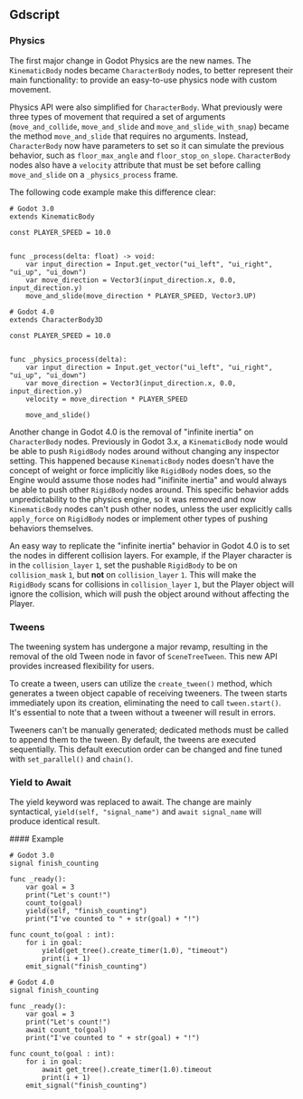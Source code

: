 ## Gdscript

### Physics

The first major change in Godot Physics are the new names. The `KinematicBody` nodes became `CharacterBody` nodes, to better represent their main functionality: to provide an easy-to-use physics node with custom movement.

Physics API were also simplified for `CharacterBody`. What previously were three types of movement that required a set of arguments (`move_and_collide`, `move_and_slide` and `move_and_slide_with_snap`) became the method `move_and_slide` that requires no arguments. Instead, `CharacterBody` now have parameters to set so it can simulate the previous behavior, such as `floor_max_angle` and `floor_stop_on_slope`. `CharacterBody` nodes also have a `velocity` attribute that must be set before calling `move_and_slide` on a `_physics_process` frame.

The following code example make this difference clear:

```
# Godot 3.0
extends KinematicBody

const PLAYER_SPEED = 10.0


func _process(delta: float) -> void:
	var input_direction = Input.get_vector("ui_left", "ui_right", "ui_up", "ui_down")
	var move_direction = Vector3(input_direction.x, 0.0, input_direction.y)
	move_and_slide(move_direction * PLAYER_SPEED, Vector3.UP)
```

```
# Godot 4.0
extends CharacterBody3D

const PLAYER_SPEED = 10.0


func _physics_process(delta):
	var input_direction = Input.get_vector("ui_left", "ui_right", "ui_up", "ui_down")
	var move_direction = Vector3(input_direction.x, 0.0, input_direction.y)
	velocity = move_direction * PLAYER_SPEED

	move_and_slide()

```


Another change in Godot 4.0 is the removal of "infinite inertia" on `CharacterBody` nodes. Previously in Godot 3.x, a `KinematicBody` node would be able to push `RigidBody` nodes around without changing any inspector setting. This happened because `KinematicBody` nodes doesn't have the concept of weight or force implicitly like `RigidBody` nodes does, so the Engine would assume those nodes had "inifinite inertia" and  would always be able to push other `RigidBody` nodes around. This specific behavior adds unpredictability to the physics engine, so it was removed and now `KinematicBody` nodes can't push other nodes, unless the user explicitly calls `apply_force` on `RigidBody` nodes or implement other types of pushing behaviors themselves.

An easy way to replicate the "infinite inertia" behavior in Godot 4.0 is to set the nodes in different collision layers. For example, if the Player character is in the `collision_layer` `1`, set the pushable `RigidBody` to be on `collision_mask` `1`, but **not** on `collision_layer` `1`. This will make the `RigidBody` scans for collisions in `collision_layer` `1`, but the Player object will ignore the collision, which will push the object around without affecting the Player.

### Tweens

The tweening system has undergone a major revamp, resulting in the removal of the old Tween node in favor of `SceneTreeTween`. This new API provides increased flexibility for users.

To create a tween, users can utilize the `create_tween()` method, which generates a tween object capable of receiving tweeners. The tween starts immediately upon its creation, eliminating the need to call `tween.start()`. It's essential to note that a tween without a tweener will result in errors.

Tweeners can't be manually generated; dedicated methods must be called to append them to the tween. By default, the tweens are executed sequentially. This default execution order can be changed and fine tuned with `set_parallel()` and `chain()`.

### Yield to Await

The yield keyword was replaced to await. The change are mainly syntactical, `yield(self, "signal_name")` and `await signal_name` will produce identical result.

#### Example

```
# Godot 3.0
signal finish_counting

func _ready():
	var goal = 3
	print("Let's count!")
	count_to(goal)
	yield(self, "finish_counting")
	print("I've counted to " + str(goal) + "!")

func count_to(goal : int):
	for i in goal:
		yield(get_tree().create_timer(1.0), "timeout")
		print(i + 1)
	emit_signal("finish_counting")
```

```
# Godot 4.0
signal finish_counting

func _ready():
	var goal = 3
	print("Let's count!")
	await count_to(goal)
	print("I've counted to " + str(goal) + "!")

func count_to(goal : int):
	for i in goal:
		await get_tree().create_timer(1.0).timeout
		print(i + 1)
	emit_signal("finish_counting")
```
